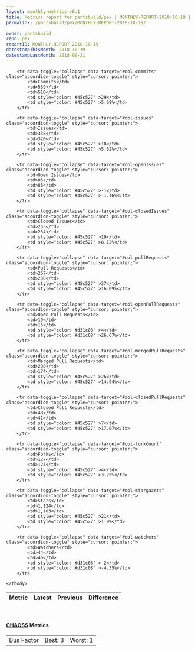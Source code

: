 ```yaml
---
layout: monthly-metrics-v0.1
title: Metrics report for pantsbuild/pex | MONTHLY-REPORT-2018-10-19 | 2018-10-19
permalink: /pantsbuild/pex/MONTHLY-REPORT-2018-10-19/

owner: pantsbuild
repo: pex
reportID: MONTHLY-REPORT-2018-10-19
datestampThisMonth: 2018-10-19
datestampLastMonth: 2018-09-21
---
```



<table class="table table-condensed" style="border-collapse:collapse;">
    <thead>
    <tr>
        <th>Metric</th>
        <th>Latest</th>
        <th>Previous</th>
        <th colspan="2" style="text-align: center;">Difference</th>
    </tr>
    </thead>
    <tbody>

        <tr data-toggle="collapse" data-target="#col-commits" class="accordion-toggle" style="cursor: pointer;">
            <td>Commits</td>
            <td>539</td>
            <td>510</td>
            <td style="color: #45c527" >29</td>
            <td style="color: #45c527" >5.69%</td>
        </tr>
        
        <tr data-toggle="collapse" data-target="#col-issues" class="accordion-toggle" style="cursor: pointer;">
            <td>Issues</td>
            <td>338</td>
            <td>320</td>
            <td style="color: #45c527" >18</td>
            <td style="color: #45c527" >5.62%</td>
        </tr>
        
        <tr data-toggle="collapse" data-target="#col-openIssues" class="accordion-toggle" style="cursor: pointer;">
            <td>Open Issues</td>
            <td>85</td>
            <td>86</td>
            <td style="color: #45c527" >-1</td>
            <td style="color: #45c527" >-1.16%</td>
        </tr>
        
        <tr data-toggle="collapse" data-target="#col-closedIssues" class="accordion-toggle" style="cursor: pointer;">
            <td>Closed Issues</td>
            <td>253</td>
            <td>234</td>
            <td style="color: #45c527" >19</td>
            <td style="color: #45c527" >8.12%</td>
        </tr>
        
        <tr data-toggle="collapse" data-target="#col-pullRequests" class="accordion-toggle" style="cursor: pointer;">
            <td>Pull Requests</td>
            <td>267</td>
            <td>230</td>
            <td style="color: #45c527" >37</td>
            <td style="color: #45c527" >16.09%</td>
        </tr>
        
        <tr data-toggle="collapse" data-target="#col-openPullRequests" class="accordion-toggle" style="cursor: pointer;">
            <td>Open Pull Requests</td>
            <td>19</td>
            <td>15</td>
            <td style="color: #d31c08" >4</td>
            <td style="color: #d31c08" >26.67%</td>
        </tr>
        
        <tr data-toggle="collapse" data-target="#col-mergedPullRequests" class="accordion-toggle" style="cursor: pointer;">
            <td>Merged Pull Requests</td>
            <td>200</td>
            <td>174</td>
            <td style="color: #45c527" >26</td>
            <td style="color: #45c527" >14.94%</td>
        </tr>
        
        <tr data-toggle="collapse" data-target="#col-closedPullRequests" class="accordion-toggle" style="cursor: pointer;">
            <td>Closed Pull Requests</td>
            <td>48</td>
            <td>41</td>
            <td style="color: #45c527" >7</td>
            <td style="color: #45c527" >17.07%</td>
        </tr>
        
        <tr data-toggle="collapse" data-target="#col-forkCount" class="accordion-toggle" style="cursor: pointer;">
            <td>Forks</td>
            <td>127</td>
            <td>123</td>
            <td style="color: #45c527" >4</td>
            <td style="color: #45c527" >3.25%</td>
        </tr>
        
        <tr data-toggle="collapse" data-target="#col-stargazers" class="accordion-toggle" style="cursor: pointer;">
            <td>Stars</td>
            <td>1,124</td>
            <td>1,103</td>
            <td style="color: #45c527" >21</td>
            <td style="color: #45c527" >1.9%</td>
        </tr>
        
        <tr data-toggle="collapse" data-target="#col-watchers" class="accordion-toggle" style="cursor: pointer;">
            <td>Watchers</td>
            <td>44</td>
            <td>46</td>
            <td style="color: #d31c08" >-2</td>
            <td style="color: #d31c08" >-4.35%</td>
        </tr>
        
    </tbody>
</table>
<br>
<h4><a target="_blank" href="https://chaoss.community/">CHAOSS</a> Metrics</h4>

<table class="table table-condensed" style="border-collapse:collapse;">
    <tbody>
        <td>Bus Factor</td>
        <td>Best: 3</td>
        <td>Worst: 1</td>
    </tbody>
</table>
